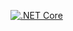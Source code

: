 [![.NET Core](https://github.com/ardalis/CleanArchitecture/workflows/.NET%20Core/badge.svg)](https://github.com/ardalis/CleanArchitecture/actions)

